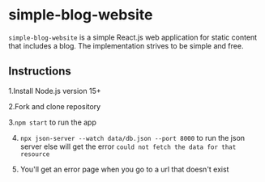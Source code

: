 # simple-blog-website
`simple-blog-website` is a simple React.js web application for static content that includes a blog. The implementation strives to be simple and free.

## Instructions
1.Install Node.js version 15+

2.Fork and clone repository

3.`npm start` to run the app 

4. `npx json-server --watch data/db.json --port 8000` to run the json server else will get the error `could not fetch the data for that resource`

5. You'll get an error page when you go to a url that doesn't exist 